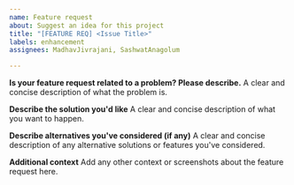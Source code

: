 ```yaml
---
name: Feature request
about: Suggest an idea for this project
title: "[FEATURE REQ] <Issue Title>"
labels: enhancement
assignees: MadhavJivrajani, SashwatAnagolum

---
```


**Is your feature request related to a problem? Please describe.**
A clear and concise description of what the problem is.

**Describe the solution you'd like**
A clear and concise description of what you want to happen.

**Describe alternatives you've considered (if any)**
A clear and concise description of any alternative solutions or features you've considered.

**Additional context**
Add any other context or screenshots about the feature request here.

